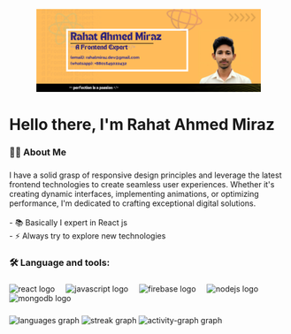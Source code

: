 <div align="center">
  <img height="150" src="https://github.com/rahatmirazdev/rahatmirazdev/blob/main/rahatbanner.png?raw=true"  />
</div>

###

<h1 align="left">Hello there, I'm Rahat Ahmed Miraz</h1>

###

<h3 align="left">👩‍💻  About Me</h3>

###

<p align="left">I have a solid grasp of responsive design principles and leverage the latest frontend technologies to create seamless user experiences. Whether it's creating dynamic interfaces, implementing animations, or optimizing performance, I'm dedicated to crafting exceptional digital solutions.<br><br>- 📚 Basically I expert in React js <br>- ⚡ Always try to explore new technologies</p>

###

<h3 align="left">🛠 Language and tools:</h3>

###

<div align="left">
  <img src="https://cdn.jsdelivr.net/gh/devicons/devicon/icons/react/react-original.svg" height="40" alt="react logo"  />
  <img width="12" />
  <img src="https://cdn.jsdelivr.net/gh/devicons/devicon/icons/javascript/javascript-original.svg" height="40" alt="javascript logo"  />
  <img width="12" />
  <img src="https://cdn.jsdelivr.net/gh/devicons/devicon/icons/firebase/firebase-plain.svg" height="40" alt="firebase logo"  />
  <img width="12" />
  <img src="https://cdn.simpleicons.org/nodedotjs/339933" height="40" alt="nodejs logo"  />
  <img width="12" />
  <img src="https://skillicons.dev/icons?i=mongodb" height="40" alt="mongodb logo"  />
</div>

###

###

<div align="left">
  <img src="https://github-readme-stats.vercel.app/api/top-langs?username=rahatmirazdev&locale=en&hide_title=false&layout=compact&card_width=320&langs_count=5&theme=dracula&hide_border=false&order=2" height="150" alt="languages graph"  />
  <img src="https://streak-stats.demolab.com?user=rahatmirazdev&locale=en&mode=daily&theme=dracula&hide_border=false&border_radius=5&order=3" height="150" alt="streak graph"  />
  <img src="https://github-readme-activity-graph.vercel.app/graph?username=rahatmirazdev&radius=16&theme=react&area=true&order=5" height="300" alt="activity-graph graph"  />
</div>

###
